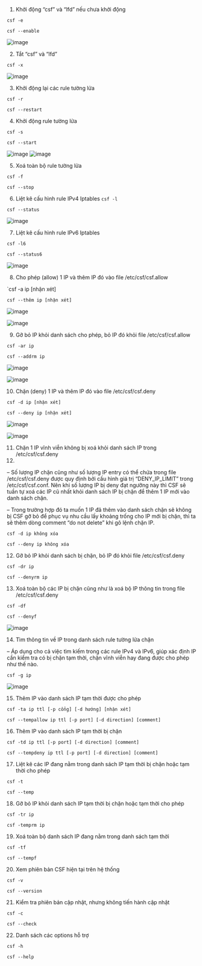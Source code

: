 1. Khởi động “csf” và “lfd” nếu chưa khởi động

`csf -e`

`csf --enable`

![image](https://user-images.githubusercontent.com/101684058/166878513-734860c6-15d5-4372-8d3e-a89880e1912d.png)

2. Tắt “csf” và “lfd”

`csf -x`

![image](https://user-images.githubusercontent.com/101684058/166879086-c0c4b691-bde1-4b38-b523-723fac7f71e8.png)

3. Khởi động lại các rule tường lửa

`csf -r`

`csf --restart`

4. Khởi động rule tường lửa

`csf -s`

`csf --start`

![image](https://user-images.githubusercontent.com/101684058/166884060-07b9225b-e547-47d6-adac-b72bf2f8ca1b.png)
![image](https://user-images.githubusercontent.com/101684058/166884299-84d23e18-7b57-4db7-a3b5-217032a33c6f.png)

5. Xoá toàn bộ rule tường lửa

`csf -f`

`csf --stop`

6. Liệt kê cấu hình rule IPv4 Iptables
`csf -l`

`csf --status`

![image](https://user-images.githubusercontent.com/101684058/166884714-13f22755-fd57-4554-80b4-c06cc445c023.png)

7. Liệt kê cấu hình rule IPv6 Iptables

`csf -l6`

`csf --status6`

![image](https://user-images.githubusercontent.com/101684058/166885255-a632238e-ba3f-4f63-bef0-f4f78f8f0604.png)

8. Cho phép (allow) 1 IP và thêm IP đó vào file /etc/csf/csf.allow

`csf -a ip [nhận xét]

`csf --thêm ip [nhận xét]`

![image](https://user-images.githubusercontent.com/101684058/166890216-fd93da8a-a54f-4e6e-8fa1-0fe8488caebc.png)

![image](https://user-images.githubusercontent.com/101684058/166891076-70d59176-558b-422a-9671-666fe85ba449.png)

9. Gỡ bỏ IP khỏi danh sách cho phép, bỏ IP đó khỏi file /etc/csf/csf.allow

`csf -ar ip`

`csf --addrm ip`

![image](https://user-images.githubusercontent.com/101684058/166891271-e7de245b-f807-4c80-9806-c5c4e361aa11.png)

![image](https://user-images.githubusercontent.com/101684058/166891401-0eddd64d-6492-4da8-80a4-6858efc5a067.png)

10. Chặn (deny) 1 IP và thêm IP đó vào file /etc/csf/csf.deny

`csf -d ip [nhận xét]`

`csf --deny ip [nhận xét]`

![image](https://user-images.githubusercontent.com/101684058/166891734-229a8200-1846-4116-abfa-48d68a53a644.png)

![image](https://user-images.githubusercontent.com/101684058/166891868-562da96a-66c6-4efa-805d-eb1249247fae.png)

11. Chặn 1 IP vĩnh viễn không bị xoá khỏi danh sách IP trong /etc/csf/csf.deny
12. 
– Số lượng IP chặn cũng như số lượng IP entry có thể chứa trong file /etc/csf/csf.deny được quy định bởi cấu hình giá trị “DENY_IP_LIMIT” trong /etc/csf/csf.conf. Nên khi số lượng IP bị deny đạt ngưỡng này thì CSF sẽ tuần tự xoá các IP cũ nhất khỏi danh sách IP bị chặn để thêm 1 IP mới vào danh sách chặn.

– Trong trường hợp đó ta muốn 1 IP đã thêm vào danh sách chặn sẽ không bị CSF gỡ bỏ để phục vụ nhu cầu lấy khoảng trống cho IP mới bị chặn, thì ta sẽ thêm dòng comment “do not delete” khi gõ lệnh chặn IP.

`csf -d ip không xóa`

`csf --deny ip không xóa`

12. Gỡ bỏ IP khỏi danh sách bị chặn, bỏ IP đó khỏi file /etc/csf/csf.deny

`csf -dr ip`

`csf --denyrm ip`

13. Xoá toàn bộ các IP bị chặn cũng như là xoá bộ IP thông tin trong file /etc/csf/csf.deny

`csf -df`

`csf --denyf`

![image](https://user-images.githubusercontent.com/101684058/166892105-3dc29e9d-54db-44d3-8cf6-a4f27b7f1499.png)

14. Tìm thông tin về IP trong danh sách rule tường lửa chặn

– Áp dụng cho cả việc tìm kiếm trong các rule IPv4 và IPv6, giúp xác định IP cần kiểm tra có bị chặn tạm thời, chặn vĩnh viễn hay đang được cho phép như thế nào.

`csf -g ip`

![image](https://user-images.githubusercontent.com/101684058/166892441-e1cf46e5-6afb-402e-bed1-5ffa08526610.png)

15. Thêm IP vào danh sách IP tạm thời được cho phép

`csf -ta ip ttl [-p cổng] [-d hướng] [nhận xét]`

`csf --tempallow ip ttl [-p port] [-d direction] [comment]`

16. Thêm IP vào danh sách IP tạm thời bị chặn

`csf -td ip ttl [-p port] [-d direction] [comment]`

`csf --tempdeny ip ttl [-p port] [-d direction] [comment]`


17. Liệt kê các IP đang nằm trong danh sách IP tạm thời bị chặn hoặc tạm thời cho phép

`csf -t `

`csf --temp`

18. Gỡ bỏ IP khỏi danh sách IP tạm thời bị chặn hoặc tạm thời cho phép

`csf -tr ip`

`csf -temprm ip`

19. Xoá toàn bộ danh sách IP đang nằm trong danh sách tạm thời

`csf -tf`

`csf --tempf`

20. Xem phiên bản CSF hiện tại trên hệ thống

`csf -v`

`csf --version`

21. Kiểm tra phiên bản cập nhật, nhưng không tiến hành cập nhật

`csf -c`

`csf --check`

22. Danh sách các options hỗ trợ

`csf -h`

`csf --help`
